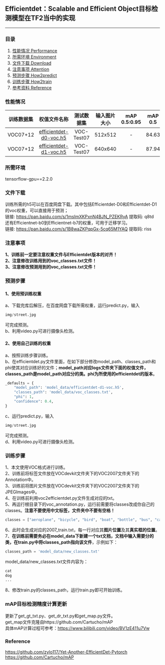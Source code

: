## Efficientdet：Scalable and Efficient Object目标检测模型在TF2当中的实现
---


### 目录
1. [性能情况 Performance](#性能情况)
2. [所需环境 Environment](#所需环境)
3. [文件下载 Download](#文件下载)
4. [注意事项 Attention](#注意事项)
5. [预测步骤 How2predict](#预测步骤)
6. [训练步骤 How2train](#训练步骤)
7. [参考资料 Reference](#Reference)

### 性能情况
| 训练数据集 | 权值文件名称 | 测试数据集 | 输入图片大小 | mAP 0.5:0.95 | mAP 0.5 |
| :-----: | :-----: | :------: | :------: | :------: | :-----: |
| VOC07+12 | [efficientdet-d0-voc.h5](https://github.com/bubbliiiing/efficientdet-tf2/releases/download/v1.0/efficientdet-d0-voc.h5) | VOC-Test07 | 512x512| - | 84.63
| VOC07+12 | [efficientdet-d1-voc.h5](https://github.com/bubbliiiing/efficientdet-tf2/releases/download/v1.0/efficientdet-d1-voc.h5) | VOC-Test07 | 640x640| - | 87.94

### 所需环境
tensorflow-gpu==2.2.0

### 文件下载
训练所需的h5可以在百度网盘下载。其中包括Efficientdet-D0和Efficientdet-D1的voc权重，可以直接用于预测；   
链接: https://pan.baidu.com/s/1msImXKPxnN4BJN_PZEKRyA 提取码: q8td  
还有Efficientnet-b0到Efficientnet-b7的权重，可用于迁移学习。   
链接: https://pan.baidu.com/s/1B8waZKPqpGx-5cq65M1YAQ 提取码: riss  

### 注意事项
**1、训练前一定要注意权重文件与Efficientdet版本的对齐！**  
**2、注意修改训练用到的voc_classes.txt文件！**  
**3、注意修改预测用到的voc_classes.txt文件！**  

### 预测步骤
#### 1、使用预训练权重
a、下载完库后解压，在百度网盘下载所需权重，运行predict.py，输入  
```python
img/street.jpg
```
可完成预测。  
b、利用video.py可进行摄像头检测。  
#### 2、使用自己训练的权重
a、按照训练步骤训练。  
b、在efficientdet.py文件里面，在如下部分修改model_path、classes_path和phi使其对应训练好的文件；**model_path对应logs文件夹下面的权值文件，classes_path是model_path对应分的类。phi为所使用的efficientdet的版本**。 
```python
_defaults = {
    "model_path": 'model_data/efficientdet-d1-voc.h5',
    "classes_path": 'model_data/voc_classes.txt',
    "phi": 1,
    "confidence": 0.4,
}
```
c、运行predict.py，输入  
```python
img/street.jpg
```
可完成预测。  
d、利用video.py可进行摄像头检测。  

### 训练步骤
1、本文使用VOC格式进行训练。  
2、训练前将标签文件放在VOCdevkit文件夹下的VOC2007文件夹下的Annotation中。  
3、训练前将图片文件放在VOCdevkit文件夹下的VOC2007文件夹下的JPEGImages中。  
4、在训练前利用voc2efficientdet.py文件生成对应的txt。  
5、再运行根目录下的voc_annotation.py，运行前需要将classes改成你自己的classes。**注意不要使用中文标签，文件夹中不要有空格！**   
```python
classes = ["aeroplane", "bicycle", "bird", "boat", "bottle", "bus", "car", "cat", "chair", "cow", "diningtable", "dog", "horse", "motorbike", "person", "pottedplant", "sheep", "sofa", "train", "tvmonitor"]
```
6、此时会生成对应的2007_train.txt，每一行对应其**图片位置**及其**真实框的位置**。  
7、**在训练前需要务必在model_data下新建一个txt文档，文档中输入需要分的类，在train.py中将classes_path指向该文件**，示例如下：   
```python
classes_path = 'model_data/new_classes.txt'    
```
model_data/new_classes.txt文件内容为：   
```python
cat
dog
...
```
8、修改train.py的classes_path，运行train.py即可开始训练。

### mAP目标检测精度计算更新
更新了get_gt_txt.py、get_dr_txt.py和get_map.py文件。  
get_map文件克隆自https://github.com/Cartucho/mAP  
具体mAP计算过程可参考：https://www.bilibili.com/video/BV1zE411u7Vw

### Reference
https://github.com/zylo117/Yet-Another-EfficientDet-Pytorch   
https://github.com/Cartucho/mAP
